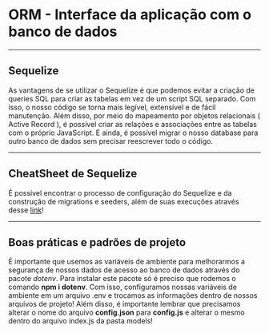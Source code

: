 # ORM - Interface da aplicação com o banco de dados
___
## Sequelize

As vantagens de se utilizar o Sequelize é que podemos evitar a criação de queries SQL para criar as tabelas em vez de um script SQL separado. Com isso, o nosso código se torna mais legível, extensível e de fácil manutenção. Além disso, por meio do mapeamento por objetos relacionais ( Active Record ), é possível criar as relações e associações entre as tabelas com o próprio JavaScript. E ainda, é possível migrar o nosso database para outro banco de dados sem precisar reescrever todo o código.
___
## CheatSheet de Sequelize

É possível encontrar o processo de configuração do Sequelize e da construção de migrations e seeders, além de suas execuções através desse [link](https://github.com/tryber/Trybe-CheatSheets/tree/master/backend/sequelize/setup)!
___
## Boas práticas e padrões de projeto

É importante que usemos as variáveis de ambiente para melhorarmos a segurança de nossos dados de acesso ao banco de dados através do pacote *dotenv*. Para instalar este pacote só é preciso que rodemos o comando **npm i dotenv**. Com isso, configuramos nossas variáveis de ambiente em um arquivo .env e trocamos as informações dentro de nossos arquivos de projeto! Além disso, é importante lembrar que precisamos alterar o nome do arquivo **config.json** para **config.js** e alterar o mesmo dentro do arquivo index.js da pasta models! 


